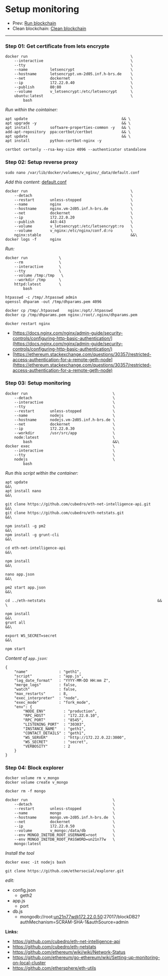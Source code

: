# Setup monitoring

- Prev: [Run blockchain](./03_run_blockchain.md)
- Clean blockchain: [Clean blockchain](./02_clean_blockchain.md)

---

### Step 01: Get certificate from lets encrypte
    docker run                                              \
        --interactive                                       \
        --tty                                               \
        --name          letsencrypt                         \
        --hostname      letsencrypt.vm-2d05.inf.h-brs.de    \
        --net           dockernet                           \
        --ip            172.22.0.40                         \
        --publish       80:80                               \
        --volume        v_letsencrypt:/etc/letsencrypt      \
        ubuntu:latest                                       \
            bash

*Run within the cointainer:*

    apt update                                          && \
    apt upgrade -y                                      && \
    apt install         software-properties-common -y   && \
    add-apt-repository  ppa:certbot/certbot             && \
    apt update                                          && \
    apt install         python-certbot-nginx -y

    certbot certonly --rsa-key-size 4096 --authenticator standalone

### Step 02: Setup reverse proxy

    sudo nano /var/lib/docker/volumes/v_nginx/_data/default.conf

*Add this content*: [default.conf](./04_1_nginx_conf.md)

    docker run                                              \
        --detach                                            \
        --restart       unless-stopped                      \
        --name          nginx                               \
        --hostname      nginx.vm-2d05.inf.h-brs.de          \
        --net           dockernet                           \
        --ip            172.22.0.20                         \
        --publish       443:443                             \
        --volume        v_letsencrypt:/etc/letsencrypt:ro   \
        --volume        v_nginx:/etc/nginx/conf.d:ro        \
        nginx:stable                                        &&\
    docker logs -f      nginx

*Run:*

    docker run              \
        --rm                \
        --interactive       \
        --tty               \
        --volume /tmp:/tmp   \
        --workdir /tmp      \
        httpd:latest        \
            bash

    htpasswd -c /tmp/.htpasswd admin
    openssl dhparam -out /tmp/dhparams.pem 4096

    docker cp /tmp/.htpasswd    nginx:/opt/.htpasswd
    docker cp /tmp/dhparams.pem nginx:/root/.nginx/dhparams.pem

    docker restart nginx

- [https://docs.nginx.com/nginx/admin-guide/security-controls/configuring-http-basic-authentication/](https://docs.nginx.com/nginx/admin-guide/security-controls/configuring-http-basic-authentication/)
- [https://ethereum.stackexchange.com/questions/30357/restricted-access-authentication-for-a-remote-geth-node](https://ethereum.stackexchange.com/questions/30357/restricted-access-authentication-for-a-remote-geth-node)

### Step 03: Setup monitoring
    docker run                                      \
        --detach                                    \
        --interactive                               \
        --tty                                       \
        --restart       unless-stopped              \
        --name          nodejs                      \
        --hostname      nodejs.vm-2d05.inf.h-brs.de \
        --net           dockernet                   \
        --ip            172.22.0.30                 \
        --workdir       /usr/src/app                \
        node:latest                                 \
            bash                                    &&\
    docker exec                                     \
        --interactive                               \
        --tty                                       \
        nodejs                                      \
            bash

*Run this script within the container:*

    apt update                                                          &&\
    apt install nano                                                    &&\

    git clone https://github.com/cubedro/eth-net-intelligence-api.git   &&\
    git clone https://github.com/cubedro/eth-netstats.git               &&\

    npm install -g pm2                                                  &&\
    npm install -g grunt-cli                                            &&\

    cd eth-net-intelligence-api                                         &&\

    npm install                                                         &&\

    nano app.json                                                       &&\

    pm2 start app.json                                                  &&\

    cd ../eth-netstats                                                  && \

    npm install                                                         &&\
    grunt all                                                           &&\

    export WS_SECRET=secret                                             &&\

    npm start

*Content of `app.json`:*

    {
        "name"              : "geth1",
        "script"            : "app.js",
        "log_date_format"   : "YYYY-MM-DD HH:mm Z",
        "merge_logs"        : false,
        "watch"             : false,
        "max_restarts"      : 8,
        "exec_interpreter"  : "node",
        "exec_mode"         : "fork_mode",
        "env": {
            "NODE_ENV"        : "production",
            "RPC_HOST"        : "172.22.0.10",
            "RPC_PORT"        : "8545",
            "LISTENING_PORT"  : "30303",
            "INSTANCE_NAME"   : "geth1",
            "CONTACT_DETAILS" : "geth1",
            "WS_SERVER"       : "http://172.22.0.22:3000",
            "WS_SECRET"       : "secret",
            "VERBOSITY"       : 2
        }
    }

### Step 04: Block explorer

    docker volume rm v_mongo
    docker volume create v_mongo

    docker rm -f mongo

    docker run                                      \
        --detach                                    \
        --restart       unless-stopped              \
        --name          mongo                       \
        --hostname      mongo.vm-2d05.inf.h-brs.de  \
        --net           dockernet                   \
        --ip            172.22.0.50                 \
        --volume        v_mongo:/data/db            \
        --env MONGO_INITDB_ROOT_USERNAME=root       \
        --env MONGO_INITDB_ROOT_PASSWORD=un21n77w   \
        mongo:latest

*Install the tool*

    docker exec -it nodejs bash

    git clone https://github.com/ethersocial/explorer.git

*edit:*

- config.json
    - geth2
- app.js
    - port
- db.js
    - mongodb://root:un21n77w@172.22.0.50:27017/blockDB2?authMechanism=SCRAM-SHA-1&authSource=admin

**Links:**
- https://github.com/cubedro/eth-net-intelligence-api
- https://github.com/cubedro/eth-netstats
- https://github.com/ethereum/wiki/wiki/Network-Status
- https://github.com/ethereum/go-ethereum/wiki/Setting-up-monitoring-on-local-cluster
- https://github.com/ethersphere/eth-utils
